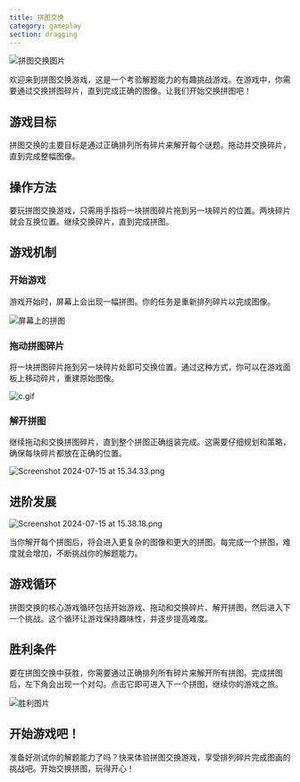 ```yaml
---
title: 拼图交换
category: gameplay
section: dragging
---
```

![拼图交换图片](https://help.studycat.com/hc/article_attachments/34916594979097)


欢迎来到拼图交换游戏，这是一个考验解题能力的有趣挑战游戏。在游戏中，你需要通过交换拼图碎片，直到完成正确的图像。让我们开始交换拼图吧！


## 游戏目标


拼图交换的主要目标是通过正确排列所有碎片来解开每个谜题。拖动并交换碎片，直到完成整幅图像。


## 操作方法


要玩拼图交换游戏，只需用手指将一块拼图碎片拖到另一块碎片的位置。两块碎片就会互换位置。继续交换碎片，直到完成拼图。


## 游戏机制


### 开始游戏


游戏开始时，屏幕上会出现一幅拼图。你的任务是重新排列碎片以完成图像。


![屏幕上的拼图](https://help.studycat.com/hc/article_attachments/34916594979097)


### 拖动拼图碎片


将一块拼图碎片拖到另一块碎片处即可交换位置。通过这种方式，你可以在游戏面板上移动碎片，重建原始图像。


![c.gif](https://help.studycat.com/hc/article_attachments/35085383360281)


### 解开拼图


继续拖动和交换拼图碎片，直到整个拼图正确组装完成。这需要仔细规划和策略，确保每块碎片都放在正确的位置。


![Screenshot 2024-07-15 at 15.34.33.png](https://help.studycat.com/hc/article_attachments/35085383392153)


## 进阶发展


![Screenshot 2024-07-15 at 15.38.18.png](https://help.studycat.com/hc/article_attachments/35085383395993)


当你解开每个拼图后，将会进入更复杂的图像和更大的拼图。每完成一个拼图，难度就会增加，不断挑战你的解题能力。


## 游戏循环


拼图交换的核心游戏循环包括开始游戏、拖动和交换碎片、解开拼图，然后进入下一个挑战。这个循环让游戏保持趣味性，并逐步提高难度。


## 胜利条件


要在拼图交换中获胜，你需要通过正确排列所有碎片来解开所有拼图。完成拼图后，左下角会出现一个对勾。点击它即可进入下一个拼图，继续你的游戏之旅。


![胜利图片](https://help.studycat.com/hc/article_attachments/34916594984473)


## 开始游戏吧！


准备好测试你的解题能力了吗？快来体验拼图交换游戏，享受排列碎片完成图画的挑战吧。开始交换拼图，玩得开心！